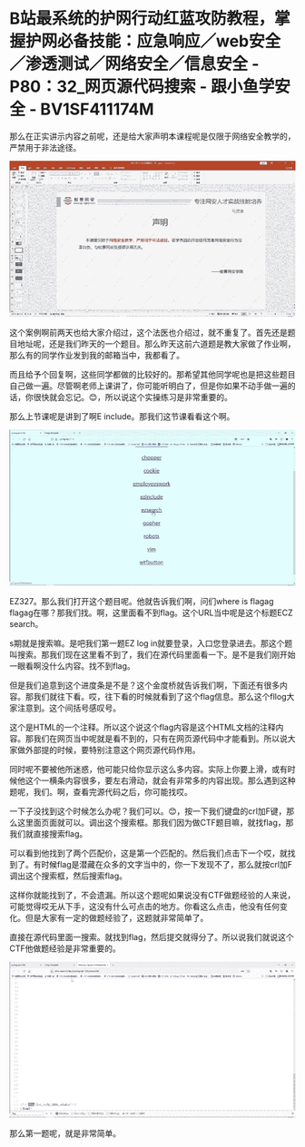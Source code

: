 # B站最系统的护网行动红蓝攻防教程，掌握护网必备技能：应急响应／web安全／渗透测试／网络安全／信息安全 - P80：32_网页源代码搜索 - 跟小鱼学安全 - BV1SF411174M

那么在正实讲示内容之前呢，还是给大家声明本课程呢是仅限于网络安全教学的，严禁用于非法途径。

![](img/9dee5549e3391317627216ad9cc25e3c_1.png)

这个案例啊前两天也给大家介绍过，这个法医也介绍过，就不重复了。首先还是题目地址呢，还是我们昨天的一个题目。那么昨天这前六道题是教大家做了作业啊，那么有的同学作业发到我的邮箱当中，我都看了。

而且给予个回复啊，这些同学都做的比较好的。那希望其他同学呢也是把这些题目自己做一遍。尽管啊老师上课讲了，你可能听明白了，但是你如果不动手做一遍的话，你很快就会忘记。😊，所以说这个实操练习是非常重要的。

那么上节课呢是讲到了啊E include。那我们这节课看看这个啊。

![](img/9dee5549e3391317627216ad9cc25e3c_3.png)

EZ327。那么我们打开这个题目呢。他就告诉我们啊，问们where is flagag flagag在哪？那我们找。啊，这里面看不到flag。这个URL当中呢是这个标题ECZ search。

s期就是搜索嘛。是吧我们第一题EZ log in就要登录，入口您登录进去。那这个题叫搜索。那我们现在这里看不到了，我们在源代码里面看一下。是不是我们刚开始一眼看啊没什么内容。找不到flag。

但是我们追意到这个进度条是不是？这个金度桥就告诉我们啊，下面还有很多内容。那我们就往下看。哎，往下看的时候就看到了这个flag信息。那么这个fllog大家注意到。这个间括号感叹号。

这个是HTML的一个注释。所以这个说这个flag内容是这个HTML文档的注释内容。那我们在网页当中呢就是看不到的，只有在网页源代码中才能看到。所以说大家做外部提的时候，要特别注意这个网页源代码作用。

同时呢不要被他所迷惑，他可能只给你显示这么多内容。实际上你要上滑，或有时候他这个一横条内容很多，要左右滑动，就会有非常多的内容出现。那么遇到这种题呢，我们。啊，查看完源代码之后，你可能找哎。

一下子没找到这个时候怎么办呢？我们可以。😊，按一下我们键盘的crl加F键，那么这里面页面就可以。调出这个搜索框。那我们因为做CTF题目嘛，就找flag，那我们就直接搜索flag。

可以看到他找到了两个匹配价，这是第一个匹配的。然后我们点击下一个哎，就找到了。有时候flag是潜藏在众多的文字当中的，你一下发现不了，那么就按crl加F调出这个搜索框，然后搜索flag。

这样你就能找到了，不会遗漏。所以这个题呢如果说没有CTF做题经验的人来说，可能觉得哎无从下手，这没有什么可点击的地方。你看这么点击，他没有任何变化。但是大家有一定的做题经验了，这题就非常简单了。

直接在源代码里面一搜索。就找到flag，然后提交就得分了。所以说我们就说这个CTF他做题经验是非常重要的。



![](img/9dee5549e3391317627216ad9cc25e3c_5.png)

那么第一题呢，就是非常简单。